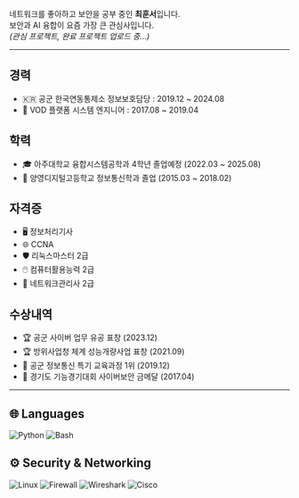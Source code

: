 네트워크를 좋아하고 보안을 공부 중인 **최훈서**입니다.<br>
보안과 AI 융합이 요즘 가장 큰 관심사입니다.  
*(관심 프로젝트, 완료 프로젝트 업로드 중...)*

---

## **경력**  
- 🇰🇷 공군 한국연동통제소 정보보호담당 : 2019.12 ~ 2024.08  
- 🎥 VOD 플랫폼 시스템 엔지니어 : 2017.08 ~ 2019.04  

## **학력**  
- 🎓 아주대학교 융합시스템공학과 4학년 졸업예정 (2022.03 ~ 2025.08)
- 🏫 양영디지털고등학교 정보통신학과 졸업 (2015.03 ~ 2018.02)  

## **자격증**  
- 🖥️ 정보처리기사  
- 🌐 CCNA  
- 🛡️ 리눅스마스터 2급  
- 🖱️ 컴퓨터활용능력 2급  
- 📡 네트워크관리사 2급  

## **수상내역**  
- 🏆 공군 사이버 업무 유공 표창 (2023.12)  
- 🏆 방위사업청 체계 성능개량사업 표창 (2021.09)  
- 🥇 공군 정보통신 특기 교육과정 1위 (2019.12)  
- 🥇 경기도 기능경기대회 사이버보안 금메달 (2017.04)  

---

## 🌐 **Languages**
![Python](https://img.shields.io/badge/Python-3776AB?style=flat-square&logo=Python&logoColor=white)
![Bash](https://img.shields.io/badge/Bash-4EAA25?style=flat-square&logo=GNU-Bash&logoColor=white)

## ⚙️ **Security & Networking**
![Linux](https://img.shields.io/badge/Linux-FCC624?style=flat-square&logo=Linux&logoColor=black)
![Firewall](https://img.shields.io/badge/Firewall-DD4814?style=flat-square&logo=fortinet&logoColor=white)
![Wireshark](https://img.shields.io/badge/Wireshark-1679A7?style=flat-square&logo=Wireshark&logoColor=white)
![Cisco](https://img.shields.io/badge/Cisco-1BA0D7?style=flat-square&logo=Cisco&logoColor=white)
